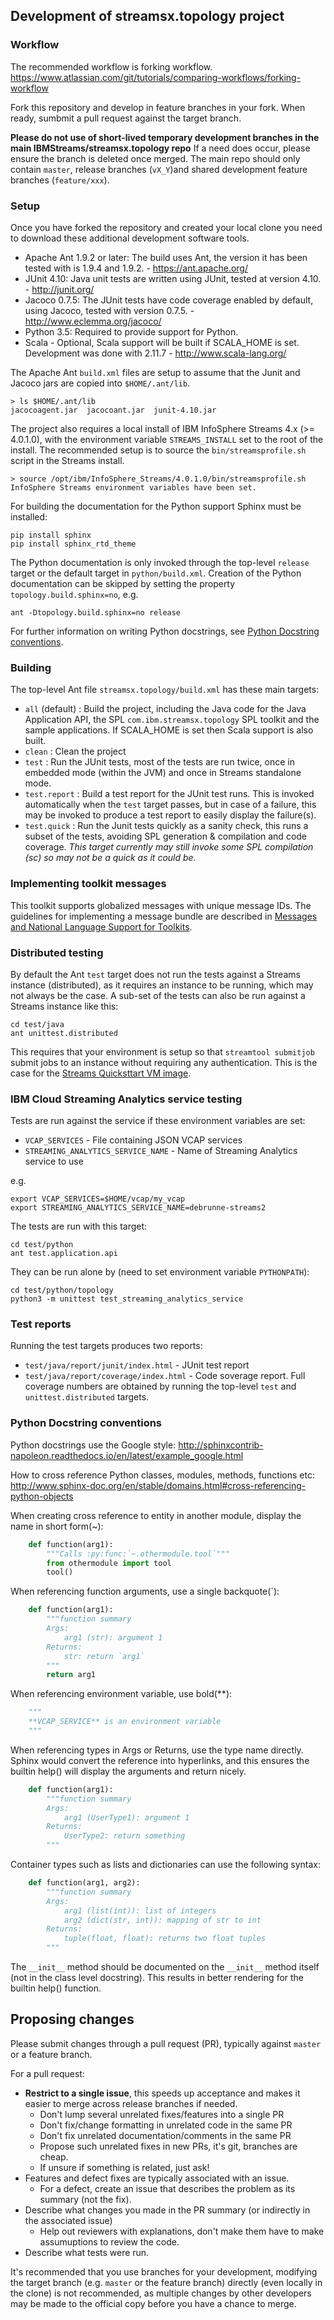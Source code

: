 ## Development of streamsx.topology project

### Workflow

The recommended workflow is forking workflow.
https://www.atlassian.com/git/tutorials/comparing-workflows/forking-workflow

Fork this repository and develop in feature branches in your fork. When ready, sumbmit a pull request against the target branch.

**Please do not use of short-lived temporary development branches in the main IBMStreams/streamsx.topology repo**
If a need does occur, please ensure the branch is deleted once merged.
The main repo should only contain `master`, release branches (`vX_Y`)and shared development feature branches (`feature/xxx`).

### Setup

Once you have forked the repository and created your local clone you need to download
these additional development software tools.

* Apache Ant 1.9.2 or later: The build uses Ant, the version it has been tested with is 1.9.4 and 1.9.2. - https://ant.apache.org/
* JUnit 4.10: Java unit tests are written using JUnit, tested at version 4.10. - http://junit.org/
* Jacoco 0.7.5: The JUnit tests have code coverage enabled by default, using Jacoco, tested with version 0.7.5. - http://www.eclemma.org/jacoco/
* Python 3.5: Required to provide support for Python. 
* Scala - Optional, Scala support will be built if SCALA_HOME is set. Development was done with 2.11.7 - http://www.scala-lang.org/

The Apache Ant `build.xml` files are setup to assume that the Junit and Jacoco jars are copied into `$HOME/.ant/lib`.
```
> ls $HOME/.ant/lib
jacocoagent.jar  jacocoant.jar  junit-4.10.jar
```

The project also requires a local install of IBM InfoSphere Streams 4.x (>= 4.0.1.0), with the environment variable `STREAMS_INSTALL` set to the root of the install. The recommended setup is to source the `bin/streamsprofile.sh` script in the Streams install.
```
> source /opt/ibm/InfoSphere_Streams/4.0.1.0/bin/streamsprofile.sh
InfoSphere Streams environment variables have been set.
```

For building the documentation for the Python support Sphinx must be installed:

```
pip install sphinx
pip install sphinx_rtd_theme
```

The Python documentation is only invoked through the top-level `release`
target or the default target in `python/build.xml`.
Creation of the Python documentation can be skipped by setting the property
`topology.build.sphinx=no`, e.g.

```
ant -Dtopology.build.sphinx=no release
```

For further information on writing Python docstrings, see [Python Docstring conventions](#python-docstring-conventions).


### Building

The top-level Ant file `streamsx.topology/build.xml` has these main targets:
* `all` (default) : Build the project, including the Java code for the Java Application API, the SPL `com.ibm.streamsx.topology` SPL toolkit and the sample applications. If SCALA_HOME is set then Scala support is also built.
* `clean` : Clean the project
* `test` : Run the JUnit tests, most of the tests are run twice, once in embedded mode (within the JVM) and once in Streams standalone mode.
* `test.report` : Build a test report for the JUnit test runs. This is invoked automatically when the `test` target passes, but in case of a failure, this may be invoked to produce a test report to easily display the failure(s).
* `test.quick` : Run the Junit tests quickly as a sanity check, this runs a subset of the tests, avoiding SPL generation & compilation and code coverage. *This target currently may still invoke some SPL compilation (sc) so may not be a quick as it could be.*

### Implementing toolkit messages
This toolkit supports globalized messages with unique message IDs. The guidelines for implementing a message bundle are described in [Messages and National Language Support for Toolkits](https://github.com/IBMStreams/administration/wiki/Messages-and-National-Language-Support-for-toolkits).

### Distributed testing

By default the Ant `test` target does not run the tests against a Streams instance (distributed), as it requires an instance to be running, which may not always be the case. A sub-set of the tests can also be run against a Streams instance like this:
```
cd test/java
ant unittest.distributed
```
This requires that your environment is setup so that `streamtool submitjob` submit jobs to an instance without requiring any authentication. This is the case for the [Streams Quicksttart VM image](http://www-01.ibm.com/software/data/infosphere/stream-computing/trials.html).

### IBM Cloud Streaming Analytics service testing

Tests are run against the service if these environment variables are set:

* `VCAP_SERVICES` - File containing JSON VCAP services
* `STREAMING_ANALYTICS_SERVICE_NAME` - Name of Streaming Analytics service to use

e.g.

```
export VCAP_SERVICES=$HOME/vcap/my_vcap
export STREAMING_ANALYTICS_SERVICE_NAME=debrunne-streams2
```

The tests are run with this target:

```
cd test/python
ant test.application.api
```

They can be run alone by (need to set environment variable `PYTHONPATH`):

```
cd test/python/topology
python3 -m unittest test_streaming_analytics_service 
```

### Test reports

Running the test targets produces two reports:
* `test/java/report/junit/index.html` - JUnit test report
* `test/java/report/coverage/index.html` - Code soverage report. Full coverage numbers are obtained by running the top-level `test` and `unittest.distributed` targets.

### Python Docstring conventions

Python docstrings use the Google style: http://sphinxcontrib-napoleon.readthedocs.io/en/latest/example_google.html

How to cross reference Python classes, modules, methods, functions etc: http://www.sphinx-doc.org/en/stable/domains.html#cross-referencing-python-objects

When creating cross reference to entity in another module, display the name in short form(~):
```python
    def function(arg1):
        """Calls :py:func:`~.othermodule.tool`"""
        from othermodule import tool
        tool()
```

When referencing function arguments, use a single backquote(`):
```python
    def function(arg1):
        """function summary
        Args:
            arg1 (str): argument 1
        Returns:
            str: return `arg1`
        """
        return arg1
```

When referencing environment variable, use bold(**):
```python
    """
    **VCAP_SERVICE** is an environment variable
    """
```

When referencing types in Args or Returns, use the type name directly.  Sphinx would convert the reference into hyperlinks, and this ensures the builtin help() will display the arguments and return nicely. 
```python
    def function(arg1):
        """function summary
        Args:
            arg1 (UserType1): argument 1
        Returns:
            UserType2: return something
        """
```

Container types such as lists and dictionaries can use the following syntax:
```python
    def function(arg1, arg2):
        """function summary
        Args:
            arg1 (list(int)): list of integers
            arg2 (dict(str, int)): mapping of str to int
        Returns:
            tuple(float, float): returns two float tuples
        """
```

The `__init__` method should be documented on the `__init__` method itself (not in the class level docstring).  This results in better rendering for the builtin help() function. 

## Proposing changes
Please submit changes through a pull request (PR), typically against `master` or a feature branch.

For a pull request:

 * **Restrict to a single issue**, this speeds up acceptance and makes it easier to merge across release branches if needed.
    * Don't lump several unrelated fixes/features into a single PR
    * Don't fix/change formatting in unrelated code in the same PR
    * Don't fix unrelated documentation/comments in the same PR
    * Propose such unrelated fixes in new PRs, it's git, branches are cheap.
    * If unsure if something is related, just ask!
 * Features and defect fixes are typically associated with an issue.
    * For a defect, create an issue that describes the problem as its summary (not the fix).
 * Describe what changes you made in the PR summary (or indirectly in the associated issue)
    * Help out reviewers with explanations, don't make them have to make assumuptions to review the code.
 * Describe what tests were run.
 
 It's recommended that you use branches for your development, modifying the target branch (e.g. `master` or the feature branch) directly (even locally in the clone) is not recommended, as multiple changes by other developers may be made to the official copy before you have a chance to merge.  
